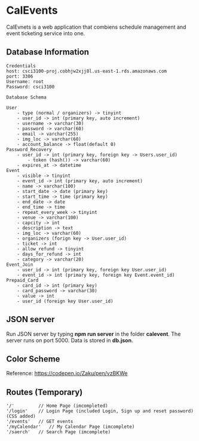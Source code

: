 # CalEvents

CalEvnets is a web application that combiens schedule management and event ticketing service into one.

## Database Information

``` 
Credentials
host: csci3100-proj.cobhjw2xjj8l.us-east-1.rds.amazonaws.com
port: 3306
Username: root
Password: csci3100
```

```
Database Schema

User
	- type (normal / organizers) -> tinyint
	- user_id -> int (primary key, auto increment)
	- username -> varchar(30) 
	- password -> varchar(60)
	- email -> varchar(255)
	- img_loc -> varchar(60)
	- account_balance -> float(default 0)
Password_Recovery
	- user_id -> int (primary key, foreign key -> Users.user_id)
    	- token (hash()) -> varchar(60)
	- expires_at -> datetime
Event
	- visible -> tinyint
	- event_id -> int (primary key, auto increment)
	- name -> varchar(100)
	- start_date -> date (primary key)
	- start_time -> time (primary key)
	- end_date -> date
	- end_time -> time
	- repeat_every_week -> tinyint
	- venue -> varchar(100)
	- capcity -> int
	- description -> text
	- img_loc -> varchar(60)
	- organizers (forign key -> User.user_id)
	- ticket -> int
	- allow_refund -> tinyint
	- days_for_refund -> int
	- category -> varchar(20)
Event_Join
	- user_id -> int (primary key, foreign key User.user_id)
	- event_id -> int (primary key, foreign key Event.event_id)
Prepaid_Card
	- card_id -> int (primary key)
	- card_password -> varchar(30)
	- value	-> int
	- user_id (foreign key User.user_id)

```
## JSON server
Run JSON server by typing **npm run server** in the folder **calevent**. The server runs on port 5000. Data is stored in **db.json**.

## Color Scheme
Reference: https://codepen.io/Zaku/pen/vzBKWe

## Routes (Temporary)
```
'/' 		// Home Page (imcompleted)
'/login' 	// Login Page (included Login, Sign up and reset password) (CSS added)
'/events'	// GET events 
'/myCalendar'	// My Calendar Page (imcomplete)
'/saerch'	// Search Page (imcomplete)
```
